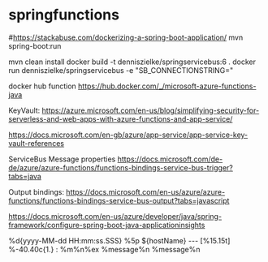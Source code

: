 # springfunctions

#https://stackabuse.com/dockerizing-a-spring-boot-application/
mvn spring-boot:run

mvn clean install
docker build -t denniszielke/springservicebus:6 .
docker run denniszielke/springservicebus -e "SB_CONNECTIONSTRING="


docker hub function https://hub.docker.com/_/microsoft-azure-functions-java

KeyVault: https://azure.microsoft.com/en-us/blog/simplifying-security-for-serverless-and-web-apps-with-azure-functions-and-app-service/

https://docs.microsoft.com/en-gb/azure/app-service/app-service-key-vault-references

ServiceBus Message properties
https://docs.microsoft.com/de-de/azure/azure-functions/functions-bindings-service-bus-trigger?tabs=java

Output bindings: https://docs.microsoft.com/en-us/azure/azure-functions/functions-bindings-service-bus-output?tabs=javascript

https://docs.microsoft.com/en-us/azure/developer/java/spring-framework/configure-spring-boot-java-applicationinsights

<?xml version="1.0" encoding="UTF-8"?>
<configuration>
  <Properties>
    <Property name="LOG_PATTERN">
      %d{yyyy-MM-dd HH:mm:ss.SSS} %5p ${hostName} --- [%15.15t] %-40.40c{1.} : %m%n%ex
    </Property>
  </Properties>
  <Appenders>
  <appender name="STDOUT" class="ch.qos.logback.core.ConsoleAppender">
    <encoder>
      <pattern>%message%n</pattern>
    </encoder>
  </appender>
  <appender name="aiAppender"
    class="com.microsoft.applicationinsights.logback.ApplicationInsightsAppender">
  </appender>
  </Appenders>
  <logger name="com.azure.core" level="INFO" />
  <logger name="org.springframework.web" level="INFO"/>
  <root level="INFO">
    <appender-ref ref="STDOUT" />
  </root>
  <root level="trace">
    <appender-ref ref="aiAppender" />
  </root>
</configuration>


<?xml version="1.0" encoding="UTF-8"?>
<configuration>
  <appender name="STDOUT" class="ch.qos.logback.core.ConsoleAppender">
    <encoder>
      <pattern>%message%n</pattern>
    </encoder>
  </appender>
  <appender name="aiAppender" 
      class="com.microsoft.applicationinsights.logback.ApplicationInsightsAppender">
        <instrumentationKey></instrumentationKey>
    </appender>
  <logger name="com.azure.core" level="INFO" />
  <logger name="org.springframework.web" level="INFO"/>
<Loggers>
        <Root level="trace">
          <AppenderRef ref="aiAppender"/>
        </Root>
      </Loggers>
</configuration>



<!-- <Configuration packages="com.microsoft.applicationinsights.log4j.v2">
  <Properties>
    <Property name="LOG_PATTERN">
      %d{yyyy-MM-dd HH:mm:ss.SSS} %5p ${hostName} --- [%15.15t] %-40.40c{1.} : %m%n%ex
    </Property>
  </Properties>
  <Appenders>
    <Console name="Console" target="SYSTEM_OUT">
      <PatternLayout pattern="%d{HH:mm:ss.SSS} [%t] %-5level %logger{36} - %msg%n"/>
    </Console>
    <ApplicationInsightsAppender name="aiAppender">
    </ApplicationInsightsAppender>
  </Appenders>
  <Loggers>
    <Root level="trace">
      <AppenderRef ref="Console"  />
      <AppenderRef ref="aiAppender"  />
    </Root>
  </Loggers>
</Configuration> -->
<!-- 
<configuration>
  <appender name="STDOUT" class="ch.qos.logback.core.ConsoleAppender">
    <encoder>
      <pattern>%message%n</pattern>
    </encoder>
  </appender>
  <logger name="com.azure.core" level="ERROR" />

  <root level="INFO">
    <appender-ref ref="STDOUT" />
  </root>
</configuration> -->